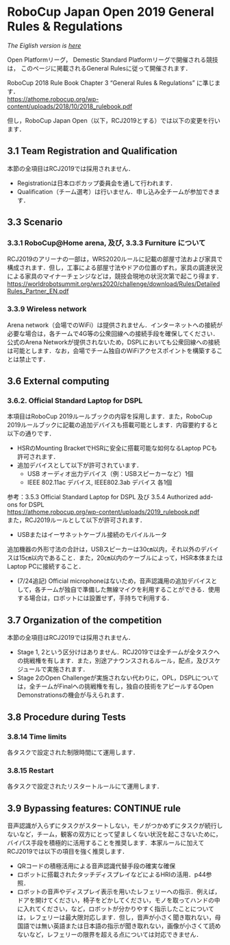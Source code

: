 # RoboCup Japan Open 2019 General Rules & Regulations
*The Eiglish version is [here](generalrules_en.md)*

Open Platformリーグ， Demestic Standard Platformリーグで開催される競技は，
このページに掲載されるGeneral Rulesに従って開催されます．

RoboCup 2018 Rule Book Chapter 3 “General Rules & Regulations” に準じます．  
https://athome.robocup.org/wp-content/uploads/2018/10/2018_rulebook.pdf

但し，RoboCup Japan Open（以下，RCJ2019とする）では以下の変更を行います．

## 3.1 Team Registration and Qualification
本節の全項目はRCJ2019では採用されません．
- Registrationは日本ロボカップ委員会を通して行われます．
- Qualification（チーム選考）は行いません．申し込み全チームが参加できます．

## 3.3 Scenario 
### 3.3.1 RoboCup@Home arena, 及び, 3.3.3 Furniture について
RCJ2019のアリーナの一部は，WRS2020ルールに記載の部屋寸法および家具で構成されます．但し，工事による部屋寸法やドアの位置のずれ，家具の調達状況による家具のマイナーチェンジなどは，競技会現地の状況次第で起こり得ます．  
https://worldrobotsummit.org/wrs2020/challenge/download/Rules/DetailedRules_Partner_EN.pdf

### 3.3.9 Wireless network
 Arena network（会場でのWiFi）は提供されません．インターネットへの接続が必要な場合は，各チームで4G等の公衆回線への接続手段を確保してください．公式のArena Networkが提供されないため，DSPLにおいても公衆回線への接続は可能とします．なお，会場でチーム独自のWiFiアクセスポイントを構築することは禁止です．

## 3.6 External computing
### 3.6.2. Official Standard Laptop for DSPL
本項目はRoboCup 2019ルールブックの内容を採用します．また，RoboCup 2019ルールブックに記載の追加デバイスも搭載可能とします．内容要約すると以下の通りです．
* HSRのMounting BracketでHSRに安全に搭載可能な如何なるLaptop PCも許可されます．
* 追加デバイスとして以下が許可されています．
  - USB オーディオ出力デバイス（例：USBスピーカーなど）1個
  - IEEE 802.11ac デバイス, IEEE802.3ab デバイス 各1個

参考：3.5.3 Official Standard Laptop for DSPL 及び 3.5.4 Authorized add-ons for DSPL  
https://athome.robocup.org/wp-content/uploads/2019_rulebook.pdf  
また，RCJ2019ルールとして以下が許可されます．  

  - USBまたはイーサネットケーブル接続のモバイルルータ

追加機器の外形寸法の合計は，USBスピーカーは30㎝以内，それ以外のデバイスは15㎝以内であること．また，20㎝以内のケーブルによって，HSR本体またはLaptop PCに接続すること．

  - (7/24追記) Official microphoneはないため，音声認識用の追加デバイスとして，各チームが独自で準備した無線マイクを利用することができる．使用する場合は，ロボットには設置せず，手持ちで利用する．

## 3.7 Organization of the competition
本節の全項目はRCJ2019では採用されません．
* Stage 1, 2という区分けはありません．RCJ2019では全チームが全タスクへの挑戦権を有します．また，別途アナウンスされるルール，配点，及びスケジュールで実施されます．
* Stage 2のOpen Challengeが実施されない代わりに，OPL，DSPLについては，全チームがFinalへの挑戦権を有し，独自の技術をアピールするOpen Demonstrationsの機会が与えられます．

## 3.8 Procedure during Tests
### 3.8.14 Time limits
各タスクで設定された制限時間にて運用します．

### 3.8.15 Restart
各タスクで設定されたリスタートルールにて運用します．

## 3.9 Bypassing features: CONTINUE rule
音声認識が入らずにタスクがスタートしない，モノがつかめずにタスクが続行しないなど，チーム，観客の双方にとって望ましくない状況を起こさないために，バイパス手段を積極的に活用することを推奨します．本家ルールに加えてRCJ2019では以下の項目を強く推奨します．
* QRコードの積極活用による音声認識代替手段の確実な確保
* ロボットに搭載されたタッチディスプレイなどによるHRIの活用．p44参照．
* ロボットの音声やディスプレイ表示を用いたレフェリーへの指示．例えば，ドアを開けてください，椅子をどかしてください，モノを取ってハンドの中に入れてください，など，ロボットが分かりやすく指示したことについては，レフェリーは最大限対応します．但し，音声が小さく聞き取れない，母国語では無い英語または日本語の指示が聞き取れない，画像が小さくて読めないなど，レフェリーの限界を超える点については対応できません．

